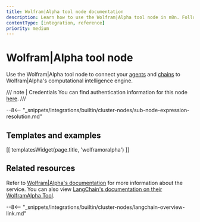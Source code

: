 ```yaml
---
title: Wolfram|Alpha tool node documentation
description: Learn how to use the Wolfram|Alpha tool node in n8n. Follow technical documentation to integrate Wolfram|Alpha tool node into your workflows.
contentType: [integration, reference]
priority: medium
---
```


# Wolfram|Alpha tool node

Use the Wolfram|Alpha tool node to connect your [agents](/glossary.md#ai-agent) and [chains](/glossary.md#ai-chain) to Wolfram|Alpha's computational intelligence engine.

/// note | Credentials
You can find authentication information for this node [here](/integrations/builtin/credentials/wolframalpha.md).
///

--8<-- "_snippets/integrations/builtin/cluster-nodes/sub-node-expression-resolution.md"

## Templates and examples

<!-- see https://www.notion.so/n8n/Pull-in-templates-for-the-integrations-pages-37c716837b804d30a33b47475f6e3780 -->
[[ templatesWidget(page.title, 'wolframoralpha') ]]

## Related resources

Refer to [Wolfram|Alpha's documentation](https://products.wolframalpha.com/api) for more information about the service. You can also view [LangChain's documentation on their WolframAlpha Tool](https://js.langchain.com/docs/integrations/tools/wolframalpha/).

--8<-- "_snippets/integrations/builtin/cluster-nodes/langchain-overview-link.md"


